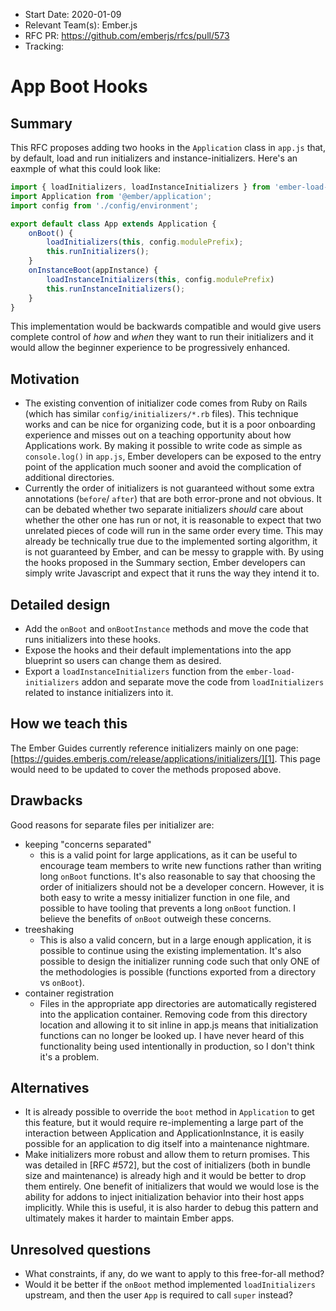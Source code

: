 - Start Date: 2020-01-09
- Relevant Team(s): Ember.js
- RFC PR: https://github.com/emberjs/rfcs/pull/573
- Tracking:

# App Boot Hooks

## Summary

This RFC proposes adding two hooks in the `Application` class in `app.js` that, by default, load
and run initializers and instance-initializers. Here's an eaxmple of what this could look like:

```js
import { loadInitializers, loadInstanceInitializers } from 'ember-load-initializers';
import Application from '@ember/application';
import config from './config/environment';

export default class App extends Application {
    onBoot() {
        loadInitializers(this, config.modulePrefix);
        this.runInitializers();
    }
    onInstanceBoot(appInstance) {
        loadInstanceInitializers(this, config.modulePrefix)
        this.runInstanceInitializers();
    }
}
```

This implementation would be backwards compatible and would give users complete control of
*how* and *when* they want to run their initializers and it would allow the beginner experience to
be progressively enhanced.

## Motivation

- The existing convention of initializer code comes from Ruby on Rails (which has similar
`config/initializers/*.rb` files). This technique works and can be nice for organizing code, but it
is a poor onboarding experience and misses out on a teaching opportunity about how Applications work.
By making it possible to write code as simple as `console.log()` in `app.js`, Ember developers can
be exposed to the entry point of the application much sooner and avoid the complication of additional
directories.
- Currently the order of initializers is not guaranteed without some extra annotations
(`before`/ `after`) that are both error-prone and not obvious. It can be debated whether
two separate initializers *should* care about whether the other one has run or not, it is reasonable
to expect that two unrelated pieces of code will run in the same order every time. This may already
be technically true due to the implemented sorting algorithm, it is not guaranteed by Ember, and
can be messy to grapple with. By using the hooks proposed in the Summary section, Ember developers
can simply write Javascript and expect that it runs the way they intend it to.

## Detailed design

- Add the `onBoot` and `onBootInstance` methods and move the code that runs initializers into these
hooks.
- Expose the hooks and their default implementations into the app blueprint so users can change them
as desired.
- Export a `loadInstanceInitializers` function from the `ember-load-initializers` addon and separate
move the code from `loadInitializers` related to instance initializers into it.

## How we teach this

The Ember Guides currently reference initializers mainly on one page:
[https://guides.emberjs.com/release/applications/initializers/][1].
This page would need to be updated to cover the methods proposed above.

## Drawbacks

Good reasons for separate files per initializer are:

- keeping "concerns separated"
    - this is a valid point for large applications, as it can be useful to encourage team members
    to write new functions rather than writing long `onBoot` functions. It's also reasonable to say
    that choosing the order of initializers should not be a developer concern. However, it is both
    easy to write a messy initializer function in one file, and possible to have tooling that
    prevents a long `onBoot` function. I believe the benefits of `onBoot` outweigh these concerns.
- treeshaking
    - This is also a valid concern, but in a large enough application, it is possible to continue
    using the existing implementation. It's also possible to design the initializer running code
    such that only ONE of the methodologies is possible (functions exported from a directory
    vs `onBoot`).
- container registration
    - Files in the appropriate app directories are automatically registered into the application
    container. Removing code from this directory location and allowing it to sit inline in app.js
    means that initialization functions can no longer be looked up. I have never heard of this
    functionality being used intentionally in production, so I don't think it's a problem.

## Alternatives

- It is already possible to override the `boot` method in `Application` to get this feature,
but it would require re-implementing a large part of the interaction between Application and
ApplicationInstance, it is easily possible for an application to dig itself into a maintenance
nightmare.
- Make initializers more robust and allow them to return promises. This was detailed in [RFC #572],
but the cost of initializers (both in bundle size and maintenance) is already high and it would be
better to drop them entirely. One benefit of initializers that would we would lose is the ability
for addons to inject initialization behavior into their host apps implicitly. While this is useful,
it is also harder to debug this pattern and ultimately makes it harder to maintain Ember apps.

## Unresolved questions

- What constraints, if any, do we want to apply to this free-for-all method?
- Would it be better if the `onBoot` method implemented `loadInitializers` upstream, and then
the user `App` is required to call `super` instead?


[1]: https://guides.emberjs.com/release/applications/initializers/
